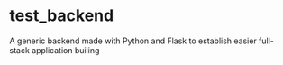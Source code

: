# test_backend
A generic backend made with Python and Flask to establish easier full-stack application builing
